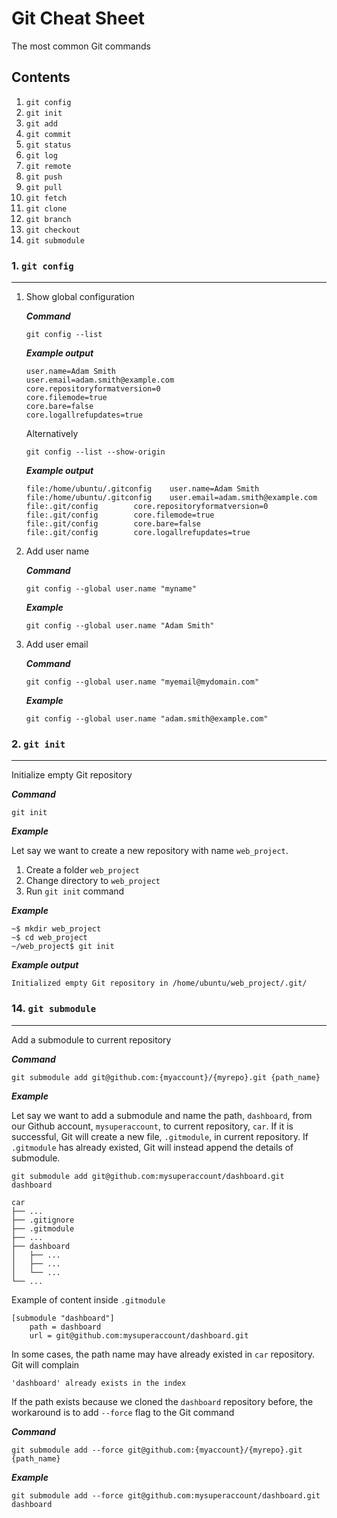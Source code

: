 # Git Cheat Sheet

The most common Git commands

## Contents

1. `git config`
2. `git init`
3. `git add`
4. `git commit`
5. `git status`
6. `git log`
7. `git remote`
8. `git push`
9. `git pull`
10. `git fetch`
11. `git clone`
12. `git branch`
13. `git checkout`
14. `git submodule`

### 1. `git config`

---

1. Show global configuration

   **_Command_**

   ```none
   git config --list
   ```

   **_Example output_**

   ```none
   user.name=Adam Smith
   user.email=adam.smith@example.com
   core.repositoryformatversion=0
   core.filemode=true
   core.bare=false
   core.logallrefupdates=true
   ```

   Alternatively

   ```none
   git config --list --show-origin
   ```

   **_Example output_**

   ```none
   file:/home/ubuntu/.gitconfig    user.name=Adam Smith
   file:/home/ubuntu/.gitconfig    user.email=adam.smith@example.com
   file:.git/config        core.repositoryformatversion=0
   file:.git/config        core.filemode=true
   file:.git/config        core.bare=false
   file:.git/config        core.logallrefupdates=true
   ```

2. Add user name

   **_Command_**

   ```none
   git config --global user.name "myname"
   ```

   **_Example_**

   ```none
   git config --global user.name "Adam Smith"
   ```

3. Add user email

   **_Command_**

   ```none
   git config --global user.name "myemail@mydomain.com"
   ```

   **_Example_**

   ```none
   git config --global user.name "adam.smith@example.com"
   ```

### 2. `git init`

---

Initialize empty Git repository

**_Command_**

```none
git init
```

**_Example_**

Let say we want to create a new repository with name `web_project`.

1. Create a folder `web_project`
2. Change directory to `web_project`
3. Run `git init` command

**_Example_**

```shell
~$ mkdir web_project
~$ cd web_project
~/web_project$ git init
```

**_Example output_**

```none
Initialized empty Git repository in /home/ubuntu/web_project/.git/
```

### 14. `git submodule`

---

Add a submodule to current repository

**_Command_**

```none
git submodule add git@github.com:{myaccount}/{myrepo}.git {path_name}
```

**_Example_**

Let say we want to add a submodule and name the path, `dashboard`, from our Github account, `mysuperaccount`, to current repository, `car`. If it is successful, Git will create a new file, `.gitmodule`, in current repository. If `.gitmodule` has already existed, Git will instead append the details of submodule.

```none
git submodule add git@github.com:mysuperaccount/dashboard.git dashboard
```

```none
car
├── ...
├── .gitignore
├── .gitmodule
├── ...
├── dashboard
│   ├── ...
│   ├── ...
│   └── ...
└── ...
```

Example of content inside `.gitmodule`

```none
[submodule "dashboard"]
	path = dashboard
	url = git@github.com:mysuperaccount/dashboard.git
```

In some cases, the path name may have already existed in `car` repository. Git will complain

```none
'dashboard' already exists in the index
```

If the path exists because we cloned the `dashboard` repository before, the workaround is to add `--force` flag to the Git command

**_Command_**

```none
git submodule add --force git@github.com:{myaccount}/{myrepo}.git {path_name}
```

**_Example_**

```none
git submodule add --force git@github.com:mysuperaccount/dashboard.git dashboard
```
